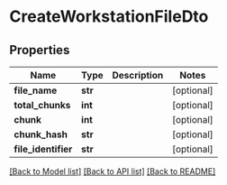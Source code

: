 # CreateWorkstationFileDto

## Properties
Name | Type | Description | Notes
------------ | ------------- | ------------- | -------------
**file_name** | **str** |  | [optional] 
**total_chunks** | **int** |  | [optional] 
**chunk** | **int** |  | [optional] 
**chunk_hash** | **str** |  | [optional] 
**file_identifier** | **str** |  | [optional] 

[[Back to Model list]](../README.md#documentation-for-models) [[Back to API list]](../README.md#documentation-for-api-endpoints) [[Back to README]](../README.md)


